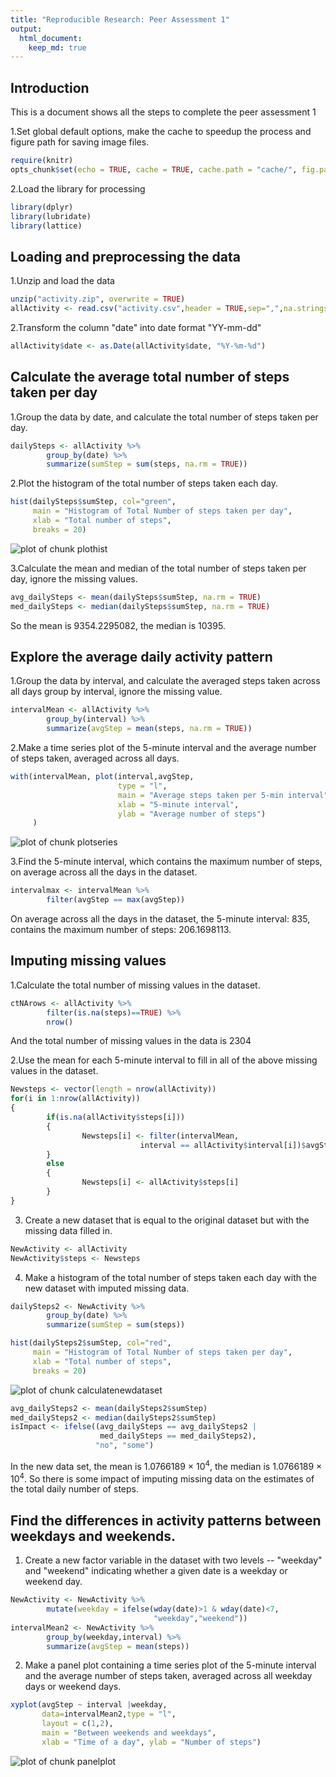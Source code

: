 ```yaml
---
title: "Reproducible Research: Peer Assessment 1"
output: 
  html_document: 
    keep_md: true
---
```

## Introduction
This is a document shows all the steps to complete the peer assessment 1

1.Set global default options, make the cache to speedup the process and figure path for saving image files.

```r
require(knitr)
opts_chunk$set(echo = TRUE, cache = TRUE, cache.path = "cache/", fig.path = "figure/", fig.width = 6, fig.height = 6)
```

2.Load the library for processing

```r
library(dplyr)
library(lubridate)
library(lattice)
```

## Loading and preprocessing the data
1.Unzip and load the data

```r
unzip("activity.zip", overwrite = TRUE)
allActivity <- read.csv("activity.csv",header = TRUE,sep=",",na.strings = "NA", stringsAsFactors = FALSE)
```

2.Transform the column "date" into date format "YY-mm-dd"

```r
allActivity$date <- as.Date(allActivity$date, "%Y-%m-%d")
```

## Calculate the average total number of steps taken per day
1.Group the data by date, and calculate the total number of steps taken per day. 

```r
dailySteps <- allActivity %>%
        group_by(date) %>%
        summarize(sumStep = sum(steps, na.rm = TRUE))
```

2.Plot the histogram of the total number of steps taken each day.

```r
hist(dailySteps$sumStep, col="green", 
     main = "Histogram of Total Number of steps taken per day",
     xlab = "Total number of steps",
     breaks = 20)
```

![plot of chunk plothist](figure/plothist-1.png) 

3.Calculate the mean and median of the total number of steps taken per day, ignore the missing values.

```r
avg_dailySteps <- mean(dailySteps$sumStep, na.rm = TRUE)
med_dailySteps <- median(dailySteps$sumStep, na.rm = TRUE)
```
So the mean is 9354.2295082, the median is 10395.


## Explore the average daily activity pattern
1.Group the data by interval, and calculate the averaged steps taken across all days group by interval, ignore the missing value.

```r
intervalMean <- allActivity %>%
        group_by(interval) %>%
        summarize(avgStep = mean(steps, na.rm = TRUE))
```

2.Make a time series plot of the 5-minute interval and the average number of steps taken, averaged across all days.

```r
with(intervalMean, plot(interval,avgStep,
                        type = "l",
                        main = "Average steps taken per 5-min interval",
                        xlab = "5-minute interval",
                        ylab = "Average number of steps")
     )
```

![plot of chunk plotseries](figure/plotseries-1.png) 

3.Find the 5-minute interval, which contains the maximum number of steps, on average across all the days in the dataset.

```r
intervalmax <- intervalMean %>%
        filter(avgStep == max(avgStep))
```
On average across all the days in the dataset, the 5-minute interval: 835, contains the maximum number of steps: 206.1698113.


## Imputing missing values
1.Calculate the total number of missing values in the dataset.

```r
ctNArows <- allActivity %>%
        filter(is.na(steps)==TRUE) %>%
        nrow()
```
And the total number of missing values in the data is 2304

2.Use the mean for each 5-minute interval to fill in all of the above missing values in the dataset.

```r
Newsteps <- vector(length = nrow(allActivity))
for(i in 1:nrow(allActivity))
{
        if(is.na(allActivity$steps[i]))
        {
                Newsteps[i] <- filter(intervalMean, 
                             interval == allActivity$interval[i])$avgStep
        }
        else
        {
                Newsteps[i] <- allActivity$steps[i]
        }
}
```

3. Create a new dataset that is equal to the original dataset but with the missing data filled in.

```r
NewActivity <- allActivity
NewActivity$steps <- Newsteps
```

4. Make a histogram of the total number of steps taken each day with the new dataset with imputed missing data.

```r
dailySteps2 <- NewActivity %>%
        group_by(date) %>%
        summarize(sumStep = sum(steps))            

hist(dailySteps2$sumStep, col="red", 
     main = "Histogram of Total Number of steps taken per day",
     xlab = "Total number of steps",
     breaks = 20)
```

![plot of chunk calculatenewdataset](figure/calculatenewdataset-1.png) 

```r
avg_dailySteps2 <- mean(dailySteps2$sumStep)
med_dailySteps2 <- median(dailySteps2$sumStep)
isImpact <- ifelse((avg_dailySteps == avg_dailySteps2 |
                    med_dailySteps == med_dailySteps2),
                   "no", "some")
```
In the new data set, the mean is 1.0766189 &times; 10<sup>4</sup>, the median is 1.0766189 &times; 10<sup>4</sup>.
So there is some impact of imputing missing data on the estimates of the total daily number of steps.

## Find the differences in activity patterns between weekdays and weekends.
1. Create a new factor variable in the dataset with two levels -- "weekday" and "weekend" indicating whether a given date is a weekday or weekend day.

```r
NewActivity <- NewActivity %>% 
        mutate(weekday = ifelse(wday(date)>1 & wday(date)<7,
                                "weekday","weekend"))
intervalMean2 <- NewActivity %>%
        group_by(weekday,interval) %>%
        summarize(avgStep = mean(steps)) 
```

2. Make a panel plot containing a time series plot of the 5-minute interval and the average number of steps taken, averaged across all weekday days or weekend days.

```r
xyplot(avgStep ~ interval |weekday, 
       data=intervalMean2,type = "l", 
       layout = c(1,2), 
       main = "Between weekends and weekdays", 
       xlab = "Time of a day", ylab = "Number of steps")
```

![plot of chunk panelplot](figure/panelplot-1.png) 

